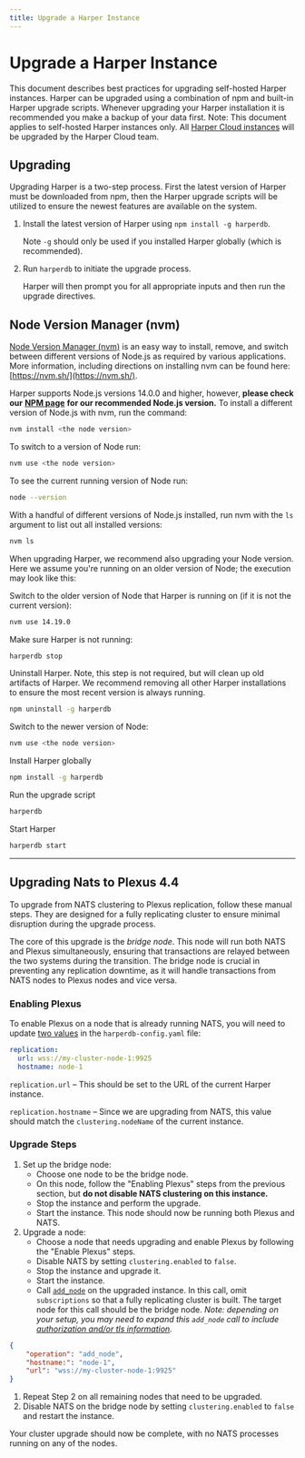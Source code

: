 ```yaml
---
title: Upgrade a Harper Instance
---
```


# Upgrade a Harper Instance

This document describes best practices for upgrading self-hosted Harper instances. Harper can be upgraded using a combination of npm and built-in Harper upgrade scripts. Whenever upgrading your Harper installation it is recommended you make a backup of your data first. Note: This document applies to self-hosted Harper instances only. All [Harper Cloud instances](./harper-cloud/) will be upgraded by the Harper Cloud team.

## Upgrading

Upgrading Harper is a two-step process. First the latest version of Harper must be downloaded from npm, then the Harper upgrade scripts will be utilized to ensure the newest features are available on the system.

1. Install the latest version of Harper using `npm install -g harperdb`.

   Note `-g` should only be used if you installed Harper globally (which is recommended).

1. Run `harperdb` to initiate the upgrade process.

   Harper will then prompt you for all appropriate inputs and then run the upgrade directives.

## Node Version Manager (nvm)

[Node Version Manager (nvm)](https://nvm.sh/) is an easy way to install, remove, and switch between different versions of Node.js as required by various applications. More information, including directions on installing nvm can be found here: [https://nvm.sh/](https://nvm.sh/).

Harper supports Node.js versions 14.0.0 and higher, however, **please check our** [**NPM page**](https://www.npmjs.com/package/harperdb) **for our recommended Node.js version.** To install a different version of Node.js with nvm, run the command:

```bash
nvm install <the node version>
```

To switch to a version of Node run:

```bash
nvm use <the node version>
```

To see the current running version of Node run:

```bash
node --version
```

With a handful of different versions of Node.js installed, run nvm with the `ls` argument to list out all installed versions:

```bash
nvm ls
```

When upgrading Harper, we recommend also upgrading your Node version. Here we assume you're running on an older version of Node; the execution may look like this:

Switch to the older version of Node that Harper is running on (if it is not the current version):

```bash
nvm use 14.19.0
```

Make sure Harper is not running:

```bash
harperdb stop
```

Uninstall Harper. Note, this step is not required, but will clean up old artifacts of Harper. We recommend removing all other Harper installations to ensure the most recent version is always running.

```bash
npm uninstall -g harperdb
```

Switch to the newer version of Node:

```bash
nvm use <the node version>
```

Install Harper globally

```bash
npm install -g harperdb
```

Run the upgrade script

```bash
harperdb
```

Start Harper

```bash
harperdb start
```

---

## Upgrading Nats to Plexus 4.4

To upgrade from NATS clustering to Plexus replication, follow these manual steps. They are designed for a fully replicating cluster to ensure minimal disruption during the upgrade process.

The core of this upgrade is the _bridge node_. This node will run both NATS and Plexus simultaneously, ensuring that transactions are relayed between the two systems during the transition. The bridge node is crucial in preventing any replication downtime, as it will handle transactions from NATS nodes to Plexus nodes and vice versa.

### Enabling Plexus

To enable Plexus on a node that is already running NATS, you will need to update [two values](./configuration) in the `harperdb-config.yaml` file:

```yaml
replication:
  url: wss://my-cluster-node-1:9925
  hostname: node-1
```

`replication.url` – This should be set to the URL of the current Harper instance.

`replication.hostname` – Since we are upgrading from NATS, this value should match the `clustering.nodeName` of the current instance.

### Upgrade Steps

1. Set up the bridge node:
   - Choose one node to be the bridge node.
   - On this node, follow the "Enabling Plexus" steps from the previous section, but **do not disable NATS clustering on this instance.**
   - Stop the instance and perform the upgrade.
   - Start the instance. This node should now be running both Plexus and NATS.
1. Upgrade a node:
   - Choose a node that needs upgrading and enable Plexus by following the "Enable Plexus" steps.
   - Disable NATS by setting `clustering.enabled` to `false`.
   - Stop the instance and upgrade it.
   - Start the instance.
   - Call [`add_node`](../developers/operations-api/clustering#add-node) on the upgraded instance. In this call, omit `subscriptions` so that a fully replicating cluster is built. The target node for this call should be the bridge node. _Note: depending on your setup, you may need to expand this `add_node` call to include_ [_authorization and/or tls information_](../developers/operations-api/clustering#add-node)_._

```json
{
	"operation": "add_node",
	"hostname:": "node-1",
	"url": "wss://my-cluster-node-1:9925"
}
```

1. Repeat Step 2 on all remaining nodes that need to be upgraded.
1. Disable NATS on the bridge node by setting `clustering.enabled` to `false` and restart the instance.

Your cluster upgrade should now be complete, with no NATS processes running on any of the nodes.
